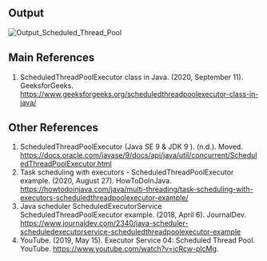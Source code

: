 ## Output
![Output_Scheduled_Thread_Pool](https://user-images.githubusercontent.com/48664054/120628348-2aacb700-c497-11eb-8cc4-fbe082e08e99.PNG)

## Main References
1. ScheduledThreadPoolExecutor class in Java. (2020, September 11). GeeksforGeeks. https://www.geeksforgeeks.org/scheduledthreadpoolexecutor-class-in-java/

## Other References
1. ScheduledThreadPoolExecutor (Java SE 9 & JDK 9 ). (n.d.). Moved. https://docs.oracle.com/javase/9/docs/api/java/util/concurrent/ScheduledThreadPoolExecutor.html
2. Task scheduling with executors - ScheduledThreadPoolExecutor example. (2020, August 27). HowToDoInJava. https://howtodoinjava.com/java/multi-threading/task-scheduling-with-executors-scheduledthreadpoolexecutor-example/
3. Java scheduler ScheduledExecutorService ScheduledThreadPoolExecutor example. (2018, April 6). JournalDev. https://www.journaldev.com/2340/java-scheduler-scheduledexecutorservice-scheduledthreadpoolexecutor-example
4. YouTube. (2019, May 15). Executor Service 04: Scheduled Thread Pool. YouTube. https://www.youtube.com/watch?v=icRcw-plcMg.
